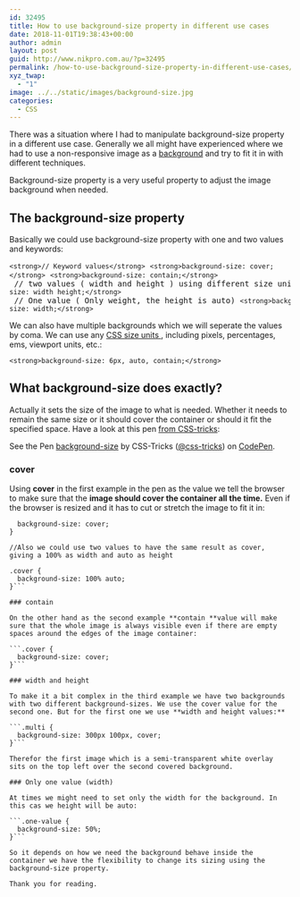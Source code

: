 ```yaml
---
id: 32495
title: How to use background-size property in different use cases
date: 2018-11-01T19:38:43+00:00
author: admin
layout: post
guid: http://www.nikpro.com.au/?p=32495
permalink: /how-to-use-background-size-property-in-different-use-cases/
xyz_twap:
  - "1"
image: ../../static/images/background-size.jpg
categories:
  - CSS
---
```

There was a situation where I had to manipulate background-size property in a different use case. Generally we all might have experienced where we had to use a non-responsive image as a [background](http://www.nikpro.com.au/the-css-background-blend-mode-explained-with-examples/) and try to fit it in with different techniques.

Background-size property is a very useful property to adjust the image background when needed.

## The background-size property

Basically we could use background-size property with one and two values and keywords:

<pre class="wp-block-preformatted"><code>&lt;strong>// Keyword values&lt;/strong></code> <code>&lt;strong>background-size: cover;&lt;/strong></code> <code>&lt;strong>background-size: contain;&lt;/strong></code> // two values ( width and height ) using different size units <code>&lt;strong>background-size: width height;&lt;/strong></code> // One value ( Only weight, the height is auto) <code>&lt;strong>background-size: width;&lt;/strong></code></pre>

We can also have multiple backgrounds which we will seperate the values by coma. We can use any [CSS size units ](http://css-tricks.com/the-lengths-of-css/), including pixels, percentages, ems, viewport units, etc.:

<pre class="wp-block-preformatted"><code>&lt;strong>background-size: 6px, auto, contain;&lt;/strong></code></pre>

## What background-size does exactly?

Actually it sets the size of the image to what is needed. Whether it needs to remain the same size or it should cover the container or should it fit the specified space. Have a look at this pen <a href="https://css-tricks.com/almanac/properties/b/background-size/" target="_blank" rel="noreferrer noopener">from CSS-tricks</a>:

<p class="codepen" data-height="700" data-theme-id="0" data-slug-hash="NPMgem" data-default-tab="css,result" data-user="css-tricks" data-pen-title="background-size">
  See the Pen <a href="https://codepen.io/team/css-tricks/pen/NPMgem/">background-size</a> by CSS-Tricks (<a href="https://codepen.io/css-tricks">@css-tricks</a>) on <a href="https://codepen.io">CodePen</a>.
</p>



### cover 

Using **cover** in the first example in the pen as the value we tell the browser to make sure that the **image should cover the container all the time.** Even if the browser is resized and it has to cut or stretch the image to fit it in:

```.cover { 
  background-size: cover; 
}

//Also we could use two values to have the same result as cover, giving a 100% as width and auto as height

.cover { 
  background-size: 100% auto; 
}```

### contain

On the other hand as the second example **contain **value will make sure that the whole image is always visible even if there are empty spaces around the edges of the image container:

```.cover { 
  background-size: cover; 
}```

### width and height

To make it a bit complex in the third example we have two backgrounds with two different background-sizes. We use the cover value for the second one. But for the first one we use **width and height values:**

```.multi {
  background-size: 300px 100px, cover;
}```

Therefor the first image which is a semi-transparent white overlay sits on the top left over the second covered background.

### Only one value (width)

At times we might need to set only the width for the background. In this cas we height will be auto:

```.one-value {
  background-size: 50%;
}```

So it depends on how we need the background behave inside the container we have the flexibility to change its sizing using the background-size property.

Thank you for reading.
